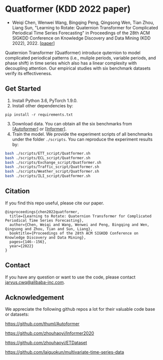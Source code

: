 # Quatformer (KDD 2022 paper)

* Weiqi Chen, Wenwei Wang, Bingqing Peng, Qingsong Wen, Tian Zhou, Liang Sun, "Learning to Rotate: Quaternion Transformer for Complicated Periodical Time Series Forecasting" in Proceedings of the 28th ACM SIGKDD Conference on Knowledge Discovery and Data Mining (KDD 2022), 2022. [[paper](https://dl.acm.org/doi/abs/10.1145/3534678.3539234)]

Quaternion Transformer (Quatformer) introduce quternion to model complicated periodical patterns (i.e., muliple periods, variable periods, and phase shift) in time series which also has a linear complexity with decoupling attention. Our empirical studies with six benchmark datasets verify its effectiveness. 

## Get Started

1. Install Python 3.6, PyTorch 1.9.0.
2. Install other dependencies by:
```shell
pip install -r requirements.txt
```
3. Download data. You can obtain all the six benchmarks from [[Autoformer](https://github.com/thuml/Autoformer)] or [[Informer](https://github.com/zhouhaoyi/Informer2020)].
4. Train the model. We provide the experiment scripts of all benchmarks under the folder `./scripts`. You can reproduce the experiment results by:

```bash
bash ./scripts/ETT_script/Quatformer.sh
bash ./scripts/ECL_script/Quatformer.sh
bash ./scripts/Exchange_script/Quatformer.sh
bash ./scripts/Traffic_script/Quatformer.sh
bash ./scripts/Weather_script/Quatformer.sh
bash ./scripts/ILI_script/Quatformer.sh
```


## Citation

If you find this repo useful, please cite our paper. 

```
@inproceedings{chen2022quatformer,
  title={Learning to Rotate: Quaternion Transformer for Complicated Periodical Time Series Forecasting},
  author={Chen, Weiqi and Wang, Wenwei and Peng, Bingqing and Wen, Qingsong and Zhou, Tian and Sun, Liang},
  booktitle={Proceedings of the 28th ACM SIGKDD Conference on Knowledge Discovery and Data Mining},
  pages={146--156},
  year={2022}
}
```



## Contact

If you have any question or want to use the code, please contact jarvus.cwq@alibaba-inc.com.

## Acknowledgement

We appreciate the following github repos a lot for their valuable code base or datasets:

https://github.com/thuml/Autoformer

https://github.com/zhouhaoyi/Informer2020

https://github.com/zhouhaoyi/ETDataset

https://github.com/laiguokun/multivariate-time-series-data
